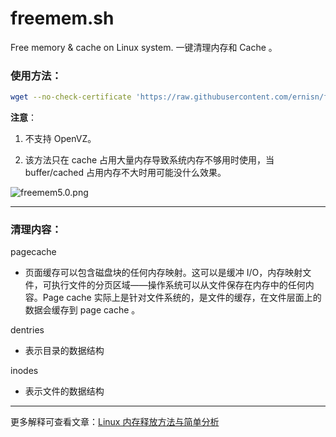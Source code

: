 # freemem.sh
Free memory & cache on Linux system. 一键清理内存和 Cache 。

### 使用方法：

```bash
wget --no-check-certificate 'https://raw.githubusercontent.com/ernisn/freemem.sh/master/freemem.sh' && bash freemem.sh
```

**注意**：

1. 不支持 OpenVZ。

2. 该方法只在 cache 占用大量内存导致系统内存不够用时使用，当 buffer/cached 占用内存不大时用可能没什么效果。

![freemem5.0.png](https://i.loli.net/2019/01/11/5c3852ee597b5.png)

---

### 清理内容：

pagecache

- 页面缓存可以包含磁盘块的任何内存映射。这可以是缓冲 I/O，内存映射文件，可执行文件的分页区域——操作系统可以从文件保存在内存中的任何内容。Page cache 实际上是针对文件系统的，是文件的缓存，在文件层面上的数据会缓存到 page cache 。

dentries

- 表示目录的数据结构

inodes

- 表示文件的数据结构

---

更多解释可查看文章：[Linux 内存释放方法与简单分析](http://404guy.com/blog/20181107/linux-free-memory/)
